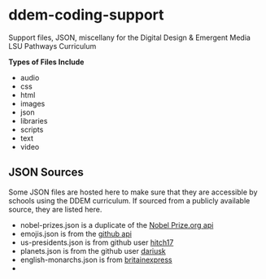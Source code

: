 # ddem-coding-support
Support files, JSON, miscellany for the Digital Design &amp; Emergent Media LSU Pathways Curriculum

__Types of Files Include__
- audio
- css
- html
- images
- json
- libraries
- scripts
- text
- video


## JSON Sources

Some JSON files are hosted here to make sure that they are accessible by schools using the DDEM curriculum. If sourced from a publicly available source, they are listed here.

- nobel-prizes.json is a duplicate of the [Nobel Prize.org api](http://api.nobelprize.org/v1/prize.json)
- emojis.json is from the [github api](https://api.github.com/emojis)
- us-presidents.json is from github user [hitch17](https://github.com/hitch17/sample-data/blob/master/presidents.json)
- planets.json is from the github user [dariusk](https://github.com/dariusk/corpora/blob/master/data/science/planets.json)
- english-monarchs.json is from [britainexpress](https://www.britainexpress.com/History/monarchs.htm)
- 


